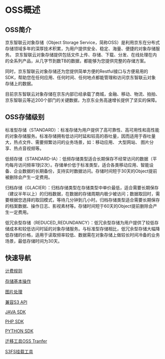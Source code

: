 # OSS概述

## OSS简介

京东智联云对象存储（Object Storage Service，简称OSS）是利用京东在分布式存储领域多年的深厚技术积累，为用户提供安全、稳定、海量、便捷的对象存储服务。
京东智联云对象存储提供包括文件上传、存储、下载、分发、在线处理在内的全系列产品，从几字节到数TB的数据，都能够为您提供完整的存储方案。

同时，京东智联云对象存储还为您提供简单方便的Restful接口与方便易用的SDK，帮助您在任何应用、任何时间、任何地点都能管理和访问京东智联云对象存储上的数据。

目前京东智联云对象存储在京东内部已经承载了商城，金融、移动、物流、拍拍、京东智联云等近200个部门的关键数据，为京东业务高速增长提供了坚实的保障。

## OSS存储级别

标准型存储（STANDARD）：标准存储为用户提供了高可靠性、高可用性和高性能的对象存储服务。标准存储拥有低访问时延和较高的吞吐量，因而适用于吞吐量大，热点文件、需要频繁访问的业务场景，如：移动应用、 大型网站、 图片分享、热点音视频等。

低频存储（STANDARD-IA）：低频存储类型适合长期保存不经常访问的数据（平均每月访问频率1到2次）。存储单价低于标准类型，适合各类移动应用、智能设备、企业数据的长期备份，支持实时数据访问。存储时间短于30天的Object提前被删除会产生一定费用。

归档存储（GLACIER）：归档存储类型在存储类型中单价最低，适合需要长期保存（建议半年以上）的归档数据，在数据的存储周期内极少被访问；数据取回时，需要根据您选择的取回模式，等待几分钟到几小时。归档存储类型适合需要长期保存的档案数据、操作日志、影视素材等。存储时间短于60天的Object提前删除会产生一定费用。

低冗余型存储（REDUCED_REDUNDANCY）：低冗余型存储为用户提供了较低存储成本和较低访问时延的对象存储服务。与标准型存储相比，低冗余型存储大幅降低存储的价格，适用于读取频率较低、数据需在对象存储上做较长时间冷备的业务场景，最低存储时间为30天。

## 快速导航

[计费规则](../Pricing/Billing-Rules.md) 

[存储基本操作](../Operation-Guide/Sign-Up-Service-2.md)

[图片处理](../Operation-Guide/Image-Service-Guide/Introduction-1.md)

[兼容S3 API](../API-Reference-S3-Compatible/Introduction-2.md)

[JAVA SDK](https://docs.jdcloud.com/cn/object-storage-service/installation-s3)

[PHP SDK](../API-Reference-S3-Compatible/Compatibility-Tools/SDK-PHP.md)

[PYTHON SDK](../API-Reference-S3-Compatible/Compatibility-Tools/SDK-Python.md)

[迁移工具OSS Tranfer](../Best-Practices/Data-Migration-Tool.md)

[S3FS挂载工具](../Best-Practices/S3fs.md)
